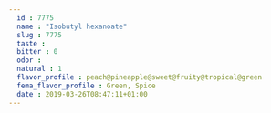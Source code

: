 ```yaml
---
  id : 7775
  name : "Isobutyl hexanoate"
  slug : 7775
  taste : 
  bitter : 0
  odor : 
  natural : 1
  flavor_profile : peach@pineapple@sweet@fruity@tropical@green
  fema_flavor_profile : Green, Spice
  date : 2019-03-26T08:47:11+01:00
---
```



